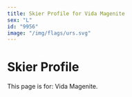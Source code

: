 ```yaml
---
title: Skier Profile for Vida Magenite
sex: "L"
id: "9956"
image: "/img/flags/urs.svg" 
---
```


# Skier Profile

This page is for: Vida Magenite.
    